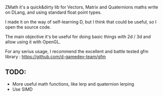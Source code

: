 ZMath it's a quick&dirty lib for Vectors, Matrix and Quaternions maths write on DLang, and using standard float point types.

I made it on the way of self-learning D, but I think that could be useful, so I open the source code.

The main objective it's be useful for doing basic things with 2d / 3d and allow using it with OpenGL.

For any serius usage, I recommend the excellent and battle tested gfm library : https://github.com/d-gamedev-team/gfm

## TODO:

- More useful math functions, like lerp and quaternion lerping
- Use SIMD

